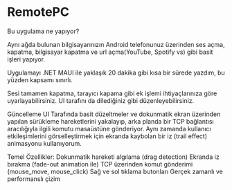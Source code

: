# RemotePC

Bu uygulama ne yapıyor?

Aynı ağda bulunan bilgisayarınızın Android telefonunuz üzerinden ses açma, kapatma, bilgisayar kapatma ve url açma(YouTube, Spotify vs) gibi basit işleri yapıyor. 

Uygulamayı .NET MAUI ile yaklaşık 20 dakika gibi kısa bir sürede yazdım, bu yüzden kapsamı sınırlı. 

Sesi tamamen kapatma, tarayıcı kapama gibi ek işlemi ihtiyaçlarınıza göre uyarlayabilirsiniz. UI tarafını da dilediğiniz gibi düzenleyebilirsiniz.

Güncelleme
UI Tarafında basit düzeltmeler ve dokunmatik ekran üzerinden yapılan sürükleme hareketlerini yakalayıp, arka planda bir TCP bağlantısı aracılığıyla ilgili komutu masaüstüne gönderiyor. Aynı zamanda kullanıcı etkileşimlerini görselleştirmek için ekranda kaybolan bir iz (trail effect) animasyonu kullanıyorum. 

Temel Özellikler:
Dokunmatik hareketi algılama (drag detection)
Ekranda iz bırakma (fade-out animation ile)
TCP üzerinden komut gönderimi (mouse_move, mouse_click)
Sağ ve sol tıklama butonları
Gerçek zamanlı ve performanslı çizim
